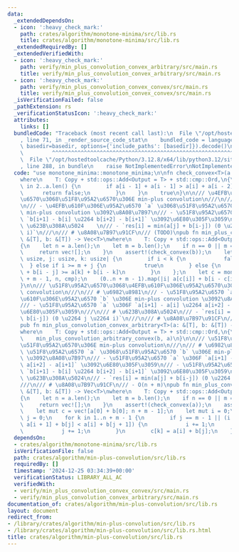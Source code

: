 ```yaml
---
data:
  _extendedDependsOn:
  - icon: ':heavy_check_mark:'
    path: crates/algorithm/monotone-minima/src/lib.rs
    title: crates/algorithm/monotone-minima/src/lib.rs
  _extendedRequiredBy: []
  _extendedVerifiedWith:
  - icon: ':heavy_check_mark:'
    path: verify/min_plus_convolution_convex_arbitrary/src/main.rs
    title: verify/min_plus_convolution_convex_arbitrary/src/main.rs
  - icon: ':heavy_check_mark:'
    path: verify/min_plus_convolution_convex_convex/src/main.rs
    title: verify/min_plus_convolution_convex_convex/src/main.rs
  _isVerificationFailed: false
  _pathExtension: rs
  _verificationStatusIcon: ':heavy_check_mark:'
  attributes:
    links: []
  bundledCode: "Traceback (most recent call last):\n  File \"/opt/hostedtoolcache/Python/3.12.8/x64/lib/python3.12/site-packages/onlinejudge_verify/documentation/build.py\"\
    , line 71, in _render_source_code_stat\n    bundled_code = language.bundle(stat.path,\
    \ basedir=basedir, options={'include_paths': [basedir]}).decode()\n          \
    \         ^^^^^^^^^^^^^^^^^^^^^^^^^^^^^^^^^^^^^^^^^^^^^^^^^^^^^^^^^^^^^^^^^^^^^^^^^^^^^^^^^\n\
    \  File \"/opt/hostedtoolcache/Python/3.12.8/x64/lib/python3.12/site-packages/onlinejudge_verify/languages/rust.py\"\
    , line 288, in bundle\n    raise NotImplementedError\nNotImplementedError\n"
  code: "use monotone_minima::monotone_minima;\n\nfn check_convex<T>(a: &[T]) -> bool\n\
    where\n    T: Copy + std::ops::Add<Output = T> + std::cmp::Ord,\n{\n    for i\
    \ in 2..a.len() {\n        if a[i - 1] + a[i - 1] > a[i] + a[i - 2] {\n      \
    \      return false;\n        }\n    }\n    true\n}\n\n/// \u4EFB\u610F\u306E\u95A2\
    \u6570\u3068\u51F8\u95A2\u6570\u306E min-plus convolution\n///\n/// # \u6982\u8981\
    \n/// - \u4EFB\u610F\u306E\u95A2\u6570 `a` \u3068\u51F8\u95A2\u6570 `b` \u306E\
    \ min-plus convolution \u3092\u8A08\u7B97\n/// - \u51F8\u95A2\u6570 `b` \u306F\
    \ `b[i+1] - b[i] \u2264 b[i+2] - b[i+1]` \u3092\u6E80\u305F\u3059\n///\n/// #\
    \ \u623B\u308A\u5024    \n/// - `res[i] = min(a[j] + b[i-j]) (0 \u2264 j \u2264\
    \ i)`\n///\n/// # \u8A08\u7B97\u91CF\n/// (TODO)\npub fn min_plus_convolution_arbitrary_convex<T>(a:\
    \ &[T], b: &[T]) -> Vec<T>\nwhere\n    T: Copy + std::ops::Add<Output = T> + std::cmp::Ord,\n\
    {\n    let n = a.len();\n    let m = b.len();\n    if n == 0 || m == 0 {\n   \
    \     return vec![];\n    }\n    assert!(check_convex(b));\n    let cmp = |i:\
    \ usize, j: usize, k: usize| {\n        if i < k {\n            false\n      \
    \  } else if i >= m + j {\n            true\n        } else {\n            a[j]\
    \ + b[i - j] >= a[k] + b[i - k]\n        }\n    };\n    let c = monotone_minima(n\
    \ + m - 1, n, cmp);\n    (0..n + m - 1).map(|i| a[c[i]] + b[i - c[i]]).collect()\n\
    }\n\n/// \u51F8\u95A2\u6570\u3068\u4EFB\u610F\u306E\u95A2\u6570\u306E min-plus\
    \ convolution\n///\n/// # \u6982\u8981\n/// - \u51F8\u95A2\u6570 `a` \u3068\u4EFB\
    \u610F\u306E\u95A2\u6570 `b` \u306E min-plus convolution \u3092\u8A08\u7B97\n\
    /// - \u51F8\u95A2\u6570 `a` \u306F `a[i+1] - a[i] \u2264 a[i+2] - a[i+1]` \u3092\
    \u6E80\u305F\u3059\n///\n/// # \u623B\u308A\u5024\n/// - `res[i] = min(a[j] +\
    \ b[i-j]) (0 \u2264 j \u2264 i)`\n///\n/// # \u8A08\u7B97\u91CF\n/// (TODO)\n\
    pub fn min_plus_convolution_convex_arbitrary<T>(a: &[T], b: &[T]) -> Vec<T>\n\
    where\n    T: Copy + std::ops::Add<Output = T> + std::cmp::Ord,\n{\n    assert!(check_convex(a));\n\
    \    min_plus_convolution_arbitrary_convex(b, a)\n}\n\n/// \u51F8\u95A2\u6570\u3068\
    \u51F8\u95A2\u6570\u306E min-plus convolution\n///\n/// # \u6982\u8981\n/// -\
    \ \u51F8\u95A2\u6570 `a` \u3068\u51F8\u95A2\u6570 `b` \u306E min-plus convolution\
    \ \u3092\u8A08\u7B97\n/// - \u51F8\u95A2\u6570 `a` \u306F `a[i+1] - a[i] \u2264\
    \ a[i+2] - a[i+1]` \u3092\u6E80\u305F\u3059\n/// - \u51F8\u95A2\u6570 `b` \u306F\
    \ `b[i+1] - b[i] \u2264 b[i+2] - b[i+1]` \u3092\u6E80\u305F\u3059\n///\n/// #\
    \ \u623B\u308A\u5024\n/// - `res[i] = min(a[j] + b[i-j]) (0 \u2264 j \u2264 i)`\n\
    ///\n/// # \u8A08\u7B97\u91CF\n/// - O(n + m)\npub fn min_plus_convolution_convex_convex<T>(a:\
    \ &[T], b: &[T]) -> Vec<T>\nwhere\n    T: Copy + std::ops::Add<Output = T> + std::cmp::Ord,\n\
    {\n    let n = a.len();\n    let m = b.len();\n    if n == 0 || m == 0 {\n   \
    \     return vec![];\n    }\n    assert!(check_convex(a));\n    assert!(check_convex(b));\n\
    \    let mut c = vec![a[0] + b[0]; n + m - 1];\n    let mut i = 0;\n    let mut\
    \ j = 0;\n    for k in 1..n + m - 1 {\n        if j == m - 1 || (i != n - 1 &&\
    \ a[i + 1] + b[j] < a[i] + b[j + 1]) {\n            i += 1;\n        } else {\n\
    \            j += 1;\n        }\n        c[k] = a[i] + b[j];\n    }\n    c\n}\n"
  dependsOn:
  - crates/algorithm/monotone-minima/src/lib.rs
  isVerificationFile: false
  path: crates/algorithm/min-plus-convolution/src/lib.rs
  requiredBy: []
  timestamp: '2024-12-25 03:34:39+00:00'
  verificationStatus: LIBRARY_ALL_AC
  verifiedWith:
  - verify/min_plus_convolution_convex_convex/src/main.rs
  - verify/min_plus_convolution_convex_arbitrary/src/main.rs
documentation_of: crates/algorithm/min-plus-convolution/src/lib.rs
layout: document
redirect_from:
- /library/crates/algorithm/min-plus-convolution/src/lib.rs
- /library/crates/algorithm/min-plus-convolution/src/lib.rs.html
title: crates/algorithm/min-plus-convolution/src/lib.rs
---
```


